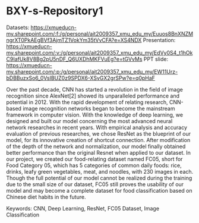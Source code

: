 # BXY-s-Repository1
Datasets: https://xmueducn-my.sharepoint.com/:f:/g/personal/ait2009357_xmu_edu_my/Euuos8BnXNZMngrXT0PkAEgBVf3AjmTZ1VokYm35tVvCFA?e=XS4NDX
Presentation: https://xmueducn-my.sharepoint.com/:v:/g/personal/ait2009357_xmu_edu_my/EdVy0S4_t1hOkC9IafUk8V8Bg2pU5nDF_Q6UXDhMKFVuEg?e=tGVvMs
PPT slide: https://xmueducn-my.sharepoint.com/:p:/g/personal/ait2009357_xmu_edu_my/EW11Urz-bDBBuzxSo6_0VsIBUZ0z9SPDX6-XSvGX2grSPw?e=q0pHaF

Over the past decade, CNN has started a revolution in the field of image recognition since AlexNet[2] showed its unparalleled performance and potential in 2012. With the rapid development of relating research, CNN-based image recognition networks began to become the mainstream framework in computer vision. With the knowledge of deep learning, we designed and built our model concerning the most advanced neural network researches in recent years. With empirical analysis and accuracy evaluation of previous researches, we chose ResNet as the blueprint of our model, for its innovative creation of shortcut connection. After modification of the depth of the network and normalization, our model finally obtained better performance than the original Resnet when applied to our dataset. In our project, we created our food-relating dataset named FC05, short for Food Category 05, which has 5 categories of common daily foods: rice, drinks, leafy green vegetables, meat, and noodles, with 230 images in each. Though the full potential of our model cannot be realized during the training due to the small size of our dataset, FC05 still proves the usability of our model and may become a complete dataset for food classification based on Chinese diet habits in the future. 





Keywords: CNN, Deep Learning, ResNet, FC05 Dataset, Image Classification
